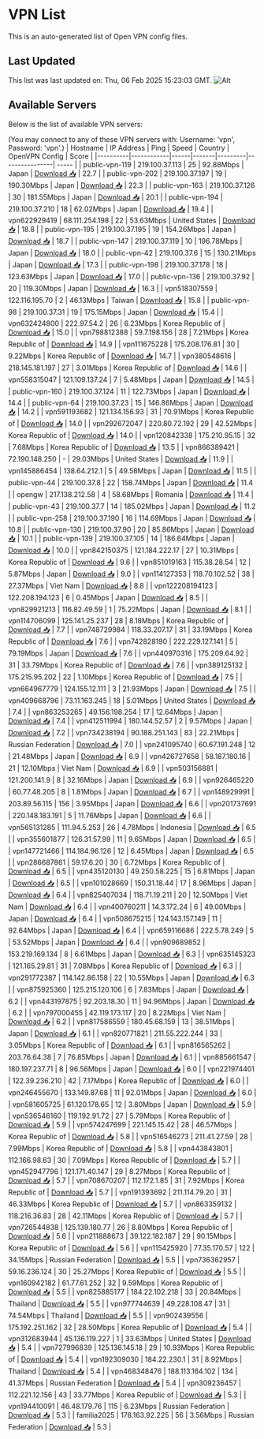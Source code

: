 # VPN List

This is an auto-generated list of Open VPN config files.

## Last Updated

This list was last updated on: Thu, 06 Feb 2025 15:23:03 GMT.
![Alt](https://repobeats.axiom.co/api/embed/186b98318ef1479477931607c1ad7d823f12451f.svg "Repobeats analytics image")

## Available Servers

Below is the list of available VPN servers:

(You may connect to any of these VPN servers with: Username: 'vpn', Password: 'vpn'.)
| Hostname | IP Address | Ping | Speed | Country | OpenVPN Config | Score |
|----------|------------|------|-------|---------|----------------| ----- |
| public-vpn-119 | 219.100.37.113 | 25 | 92.88Mbps | Japan | [Download 📥](./configs/server_0_JP.ovpn) | 22.7 |
| public-vpn-202 | 219.100.37.197 | 19 | 190.30Mbps | Japan | [Download 📥](./configs/server_1_JP.ovpn) | 22.3 |
| public-vpn-163 | 219.100.37.126 | 30 | 181.55Mbps | Japan | [Download 📥](./configs/server_2_JP.ovpn) | 20.1 |
| public-vpn-194 | 219.100.37.210 | 18 | 62.02Mbps | Japan | [Download 📥](./configs/server_3_JP.ovpn) | 19.4 |
| vpn622929419 | 68.111.254.198 | 22 | 53.63Mbps | United States | [Download 📥](./configs/server_4_US.ovpn) | 18.8 |
| public-vpn-195 | 219.100.37.195 | 19 | 154.26Mbps | Japan | [Download 📥](./configs/server_5_JP.ovpn) | 18.7 |
| public-vpn-147 | 219.100.37.119 | 10 | 196.78Mbps | Japan | [Download 📥](./configs/server_6_JP.ovpn) | 18.0 |
| public-vpn-42 | 219.100.37.6 | 15 | 130.21Mbps | Japan | [Download 📥](./configs/server_7_JP.ovpn) | 17.3 |
| public-vpn-198 | 219.100.37.178 | 18 | 123.63Mbps | Japan | [Download 📥](./configs/server_8_JP.ovpn) | 17.0 |
| public-vpn-136 | 219.100.37.92 | 20 | 119.30Mbps | Japan | [Download 📥](./configs/server_9_JP.ovpn) | 16.3 |
| vpn518307559 | 122.116.195.70 | 2 | 46.13Mbps | Taiwan | [Download 📥](./configs/server_10_TW.ovpn) | 15.8 |
| public-vpn-98 | 219.100.37.31 | 19 | 175.15Mbps | Japan | [Download 📥](./configs/server_11_JP.ovpn) | 15.4 |
| vpn632424800 | 222.97.54.2 | 26 | 6.23Mbps | Korea Republic of | [Download 📥](./configs/server_12_KR.ovpn) | 15.0 |
| vpn798812388 | 59.7.198.156 | 28 | 7.21Mbps | Korea Republic of | [Download 📥](./configs/server_13_KR.ovpn) | 14.9 |
| vpn111675228 | 175.208.176.81 | 30 | 9.22Mbps | Korea Republic of | [Download 📥](./configs/server_14_KR.ovpn) | 14.7 |
| vpn380548616 | 218.145.181.197 | 27 | 3.01Mbps | Korea Republic of | [Download 📥](./configs/server_15_KR.ovpn) | 14.6 |
| vpn558315047 | 121.109.137.24 | 7 | 5.48Mbps | Japan | [Download 📥](./configs/server_16_JP.ovpn) | 14.5 |
| public-vpn-160 | 219.100.37.124 | 11 | 122.73Mbps | Japan | [Download 📥](./configs/server_17_JP.ovpn) | 14.4 |
| public-vpn-64 | 219.100.37.23 | 15 | 146.86Mbps | Japan | [Download 📥](./configs/server_18_JP.ovpn) | 14.2 |
| vpn591193682 | 121.134.156.93 | 31 | 70.91Mbps | Korea Republic of | [Download 📥](./configs/server_19_KR.ovpn) | 14.0 |
| vpn292672047 | 220.80.72.192 | 29 | 42.52Mbps | Korea Republic of | [Download 📥](./configs/server_20_KR.ovpn) | 14.0 |
| vpn120842338 | 175.210.95.15 | 32 | 7.68Mbps | Korea Republic of | [Download 📥](./configs/server_21_KR.ovpn) | 13.5 |
| vpn866389421 | 72.190.148.250 | - | 29.03Mbps | United States | [Download 📥](./configs/server_22_US.ovpn) | 11.9 |
| vpn145886454 | 138.64.212.1 | 5 | 49.58Mbps | Japan | [Download 📥](./configs/server_23_JP.ovpn) | 11.5 |
| public-vpn-44 | 219.100.37.8 | 22 | 158.74Mbps | Japan | [Download 📥](./configs/server_24_JP.ovpn) | 11.4 |
| opengw | 217.138.212.58 | 4 | 58.68Mbps | Romania | [Download 📥](./configs/server_25_RO.ovpn) | 11.4 |
| public-vpn-43 | 219.100.37.7 | 14 | 185.02Mbps | Japan | [Download 📥](./configs/server_26_JP.ovpn) | 11.2 |
| public-vpn-258 | 219.100.37.190 | 16 | 114.69Mbps | Japan | [Download 📥](./configs/server_27_JP.ovpn) | 10.8 |
| public-vpn-130 | 219.100.37.90 | 20 | 85.86Mbps | Japan | [Download 📥](./configs/server_28_JP.ovpn) | 10.1 |
| public-vpn-139 | 219.100.37.105 | 14 | 186.64Mbps | Japan | [Download 📥](./configs/server_29_JP.ovpn) | 10.0 |
| vpn842150375 | 121.184.222.17 | 27 | 10.31Mbps | Korea Republic of | [Download 📥](./configs/server_30_KR.ovpn) | 9.6 |
| vpn851019163 | 115.38.28.54 | 12 | 5.87Mbps | Japan | [Download 📥](./configs/server_31_JP.ovpn) | 9.0 |
| vpn114127353 | 118.70.102.52 | 38 | 27.37Mbps | Viet Nam | [Download 📥](./configs/server_32_VN.ovpn) | 8.8 |
| vpn122208194123 | 122.208.194.123 | 6 | 0.45Mbps | Japan | [Download 📥](./configs/server_33_JP.ovpn) | 8.5 |
| vpn829921213 | 116.82.49.59 | 1 | 75.22Mbps | Japan | [Download 📥](./configs/server_34_JP.ovpn) | 8.1 |
| vpn114706099 | 125.141.25.237 | 28 | 8.18Mbps | Korea Republic of | [Download 📥](./configs/server_35_KR.ovpn) | 7.7 |
| vpn748729984 | 118.33.207.17 | 31 | 33.19Mbps | Korea Republic of | [Download 📥](./configs/server_36_KR.ovpn) | 7.6 |
| vpn742828190 | 222.229.127.141 | 5 | 79.19Mbps | Japan | [Download 📥](./configs/server_37_JP.ovpn) | 7.6 |
| vpn440970316 | 175.209.64.92 | 31 | 33.79Mbps | Korea Republic of | [Download 📥](./configs/server_38_KR.ovpn) | 7.6 |
| vpn389125132 | 175.215.95.202 | 22 | 1.10Mbps | Korea Republic of | [Download 📥](./configs/server_39_KR.ovpn) | 7.5 |
| vpn664967779 | 124.155.12.111 | 3 | 21.93Mbps | Japan | [Download 📥](./configs/server_40_JP.ovpn) | 7.5 |
| vpn409668796 | 73.11.163.245 | 18 | 5.01Mbps | United States | [Download 📥](./configs/server_41_US.ovpn) | 7.4 |
| vpn863253265 | 49.156.198.254 | 17 | 12.64Mbps | Japan | [Download 📥](./configs/server_42_JP.ovpn) | 7.4 |
| vpn412511994 | 180.144.52.57 | 2 | 9.57Mbps | Japan | [Download 📥](./configs/server_43_JP.ovpn) | 7.2 |
| vpn734238194 | 90.188.251.143 | 83 | 22.21Mbps | Russian Federation | [Download 📥](./configs/server_44_RU.ovpn) | 7.0 |
| vpn241095740 | 60.67.191.248 | 12 | 21.48Mbps | Japan | [Download 📥](./configs/server_45_JP.ovpn) | 6.9 |
| vpn426727658 | 58.187.180.16 | 21 | 12.10Mbps | Viet Nam | [Download 📥](./configs/server_46_VN.ovpn) | 6.9 |
| vpn503156881 | 121.200.141.9 | 8 | 32.16Mbps | Japan | [Download 📥](./configs/server_47_JP.ovpn) | 6.9 |
| vpn926465220 | 60.77.48.205 | 8 | 1.81Mbps | Japan | [Download 📥](./configs/server_48_JP.ovpn) | 6.7 |
| vpn148929991 | 203.89.56.115 | 156 | 3.95Mbps | Japan | [Download 📥](./configs/server_49_JP.ovpn) | 6.6 |
| vpn201737691 | 220.148.183.191 | 5 | 11.76Mbps | Japan | [Download 📥](./configs/server_50_JP.ovpn) | 6.6 |
| vpn565131285 | 111.94.5.253 | 26 | 4.78Mbps | Indonesia | [Download 📥](./configs/server_51_ID.ovpn) | 6.5 |
| vpn355601877 | 126.31.57.99 | 11 | 9.65Mbps | Japan | [Download 📥](./configs/server_52_JP.ovpn) | 6.5 |
| vpn147721466 | 114.184.96.126 | 12 | 6.45Mbps | Japan | [Download 📥](./configs/server_53_JP.ovpn) | 6.5 |
| vpn286687861 | 59.17.6.20 | 30 | 6.72Mbps | Korea Republic of | [Download 📥](./configs/server_54_KR.ovpn) | 6.5 |
| vpn435120130 | 49.250.58.225 | 15 | 6.81Mbps | Japan | [Download 📥](./configs/server_55_JP.ovpn) | 6.5 |
| vpn101028669 | 150.31.18.44 | 17 | 8.96Mbps | Japan | [Download 📥](./configs/server_56_JP.ovpn) | 6.4 |
| vpn825407034 | 118.71.19.211 | 20 | 12.50Mbps | Viet Nam | [Download 📥](./configs/server_57_VN.ovpn) | 6.4 |
| vpn400760211 | 14.3.172.24 | 6 | 49.00Mbps | Japan | [Download 📥](./configs/server_58_JP.ovpn) | 6.4 |
| vpn508675215 | 124.143.157.149 | 11 | 92.64Mbps | Japan | [Download 📥](./configs/server_59_JP.ovpn) | 6.4 |
| vpn659116686 | 222.5.78.249 | 5 | 53.52Mbps | Japan | [Download 📥](./configs/server_60_JP.ovpn) | 6.4 |
| vpn909689852 | 153.219.169.134 | 8 | 6.61Mbps | Japan | [Download 📥](./configs/server_61_JP.ovpn) | 6.3 |
| vpn635145323 | 121.165.29.81 | 31 | 7.08Mbps | Korea Republic of | [Download 📥](./configs/server_62_KR.ovpn) | 6.3 |
| vpn291772387 | 114.142.86.158 | 22 | 10.55Mbps | Japan | [Download 📥](./configs/server_63_JP.ovpn) | 6.3 |
| vpn875925360 | 125.215.120.106 | 6 | 7.83Mbps | Japan | [Download 📥](./configs/server_64_JP.ovpn) | 6.2 |
| vpn443197875 | 92.203.18.30 | 11 | 94.96Mbps | Japan | [Download 📥](./configs/server_65_JP.ovpn) | 6.2 |
| vpn797000455 | 42.119.173.117 | 20 | 8.22Mbps | Viet Nam | [Download 📥](./configs/server_66_VN.ovpn) | 6.2 |
| vpn817586559 | 180.45.68.159 | 13 | 38.51Mbps | Japan | [Download 📥](./configs/server_67_JP.ovpn) | 6.1 |
| vpn820771821 | 211.55.222.244 | 33 | 3.05Mbps | Korea Republic of | [Download 📥](./configs/server_68_KR.ovpn) | 6.1 |
| vpn816565262 | 203.76.64.38 | 7 | 76.85Mbps | Japan | [Download 📥](./configs/server_69_JP.ovpn) | 6.1 |
| vpn885661547 | 180.197.237.71 | 8 | 96.56Mbps | Japan | [Download 📥](./configs/server_70_JP.ovpn) | 6.0 |
| vpn221974401 | 122.39.236.210 | 42 | 7.17Mbps | Korea Republic of | [Download 📥](./configs/server_71_KR.ovpn) | 6.0 |
| vpn246455670 | 133.149.87.68 | 11 | 92.01Mbps | Japan | [Download 📥](./configs/server_72_JP.ovpn) | 6.0 |
| vpn581605725 | 61.120.178.65 | 12 | 3.80Mbps | Japan | [Download 📥](./configs/server_73_JP.ovpn) | 5.9 |
| vpn536546160 | 119.192.91.72 | 27 | 5.79Mbps | Korea Republic of | [Download 📥](./configs/server_74_KR.ovpn) | 5.9 |
| vpn574247699 | 221.145.15.42 | 28 | 46.57Mbps | Korea Republic of | [Download 📥](./configs/server_75_KR.ovpn) | 5.8 |
| vpn516546273 | 211.41.27.59 | 28 | 7.99Mbps | Korea Republic of | [Download 📥](./configs/server_76_KR.ovpn) | 5.8 |
| vpn443843801 | 112.166.98.63 | 30 | 7.09Mbps | Korea Republic of | [Download 📥](./configs/server_77_KR.ovpn) | 5.7 |
| vpn452947796 | 121.171.40.147 | 29 | 8.27Mbps | Korea Republic of | [Download 📥](./configs/server_78_KR.ovpn) | 5.7 |
| vpn708670207 | 112.172.1.85 | 31 | 7.92Mbps | Korea Republic of | [Download 📥](./configs/server_79_KR.ovpn) | 5.7 |
| vpn191393692 | 211.114.79.20 | 31 | 46.33Mbps | Korea Republic of | [Download 📥](./configs/server_80_KR.ovpn) | 5.7 |
| vpn863359132 | 118.216.36.83 | 28 | 42.11Mbps | Korea Republic of | [Download 📥](./configs/server_81_KR.ovpn) | 5.7 |
| vpn726544838 | 125.139.180.77 | 26 | 8.80Mbps | Korea Republic of | [Download 📥](./configs/server_82_KR.ovpn) | 5.6 |
| vpn211888673 | 39.122.182.187 | 29 | 90.15Mbps | Korea Republic of | [Download 📥](./configs/server_83_KR.ovpn) | 5.6 |
| vpn115425920 | 77.35.170.57 | 122 | 34.15Mbps | Russian Federation | [Download 📥](./configs/server_84_RU.ovpn) | 5.5 |
| vpn736362957 | 59.16.236.124 | 30 | 25.27Mbps | Korea Republic of | [Download 📥](./configs/server_85_KR.ovpn) | 5.5 |
| vpn160942182 | 61.77.61.252 | 32 | 9.59Mbps | Korea Republic of | [Download 📥](./configs/server_86_KR.ovpn) | 5.5 |
| vpn825885177 | 184.22.102.218 | 33 | 20.84Mbps | Thailand | [Download 📥](./configs/server_87_TH.ovpn) | 5.5 |
| vpn977744639 | 49.228.108.47 | 31 | 74.54Mbps | Thailand | [Download 📥](./configs/server_88_TH.ovpn) | 5.5 |
| vpn902439556 | 175.192.251.162 | 32 | 28.50Mbps | Korea Republic of | [Download 📥](./configs/server_89_KR.ovpn) | 5.4 |
| vpn312683944 | 45.136.119.227 | 1 | 33.63Mbps | United States | [Download 📥](./configs/server_90_US.ovpn) | 5.4 |
| vpn727996839 | 125.136.145.18 | 29 | 10.93Mbps | Korea Republic of | [Download 📥](./configs/server_91_KR.ovpn) | 5.4 |
| vpn192309030 | 184.22.230.1 | 31 | 8.92Mbps | Thailand | [Download 📥](./configs/server_92_TH.ovpn) | 5.4 |
| vpn468348476 | 188.113.164.102 | 134 | 41.37Mbps | Russian Federation | [Download 📥](./configs/server_93_RU.ovpn) | 5.4 |
| vpn309236457 | 112.221.12.156 | 43 | 33.77Mbps | Korea Republic of | [Download 📥](./configs/server_94_KR.ovpn) | 5.3 |
| vpn194410091 | 46.48.179.76 | 115 | 6.23Mbps | Russian Federation | [Download 📥](./configs/server_95_RU.ovpn) | 5.3 |
| familia2025 | 178.163.92.225 | 56 | 3.56Mbps | Russian Federation | [Download 📥](./configs/server_96_RU.ovpn) | 5.3 |
